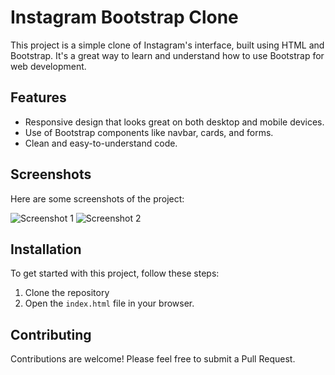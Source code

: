 # Instagram Bootstrap Clone

This project is a simple clone of Instagram's interface, built using HTML and Bootstrap. It's a great way to learn and understand how to use Bootstrap for web development.

## Features

- Responsive design that looks great on both desktop and mobile devices.
- Use of Bootstrap components like navbar, cards, and forms.
- Clean and easy-to-understand code.

## Screenshots

Here are some screenshots of the project:

![Screenshot 1](./assets/instagram1.png "Screenshot 1")
![Screenshot 2](./assets/instagram2.png "Screenshot 2")

## Installation

To get started with this project, follow these steps:

1. Clone the repository
2. Open the `index.html` file in your browser.

## Contributing

Contributions are welcome! Please feel free to submit a Pull Request.
